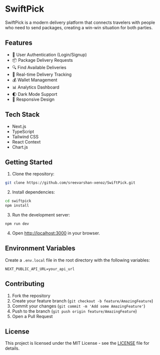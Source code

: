 # SwiftPick

SwiftPick is a modern delivery platform that connects travelers with people who need to send packages, creating a win-win situation for both parties.

## Features

- 🚀 User Authentication (Login/Signup)
- 📦 Package Delivery Requests
- 🔍 Find Available Deliveries
- 📱 Real-time Delivery Tracking
- 💰 Wallet Management
- 📊 Analytics Dashboard
- 🌓 Dark Mode Support
- 📱 Responsive Design

## Tech Stack

- Next.js
- TypeScript
- Tailwind CSS
- React Context
- Chart.js

## Getting Started

1. Clone the repository:
```bash
git clone https://github.com/sreevarshan-xenoz/SwiftPick.git
```

2. Install dependencies:
```bash
cd swiftpick
npm install
```

3. Run the development server:
```bash
npm run dev
```

4. Open [http://localhost:3000](http://localhost:3000) in your browser.

## Environment Variables

Create a `.env.local` file in the root directory with the following variables:
```
NEXT_PUBLIC_API_URL=your_api_url
```

## Contributing

1. Fork the repository
2. Create your feature branch (`git checkout -b feature/AmazingFeature`)
3. Commit your changes (`git commit -m 'Add some AmazingFeature'`)
4. Push to the branch (`git push origin feature/AmazingFeature`)
5. Open a Pull Request

## License

This project is licensed under the MIT License - see the [LICENSE](LICENSE) file for details. 